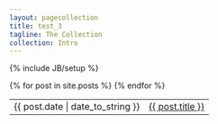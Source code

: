 ```yaml
---
layout: pagecollection
title: test_3
tagline: The Collection
collection: Intro
---
```

{% include JB/setup %}


<!-- <ul class="posts">
  {% for post in site.posts %}
    <li><span>{{ post.date | date_to_string }}</span> &raquo; <a href="{{ BASE_PATH }}{{ post.url }}">{{ post.title }}</a></li>
  {% endfor %}
</ul> -->

<table class="table condensed text-center">
  <tbody>
  {% for post in site.posts %}
    <tr>
      <td>{{ post.date | date_to_string }}</td>
      <td><a href="{{ BASE_PATH }}{{ post.url }}">{{ post.title }}</a></td>
    </tr>
  {% endfor %}
  </tbody>
  </table>


